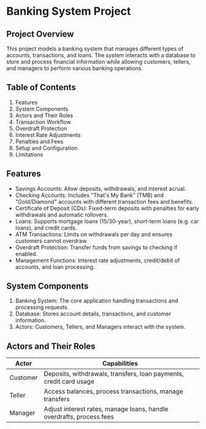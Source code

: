 # Banking System Project

## Project Overview
This project models a banking system that manages different types of accounts, transactions, and loans. The system interacts with a database to store and process financial information while allowing customers, tellers, and managers to perform various banking operations. 

## Table of Contents
 1. Features
 2. System Components
 3. Actors and Their Roles
 4. Transaction Workflow
 5. Overdraft Protection
 6. Interest Rate Adjustments
 7. Penalties and Fees
 8. Setup and Configuration
 9. Limitations

## Features
* Savings Accounts: Allow deposits, withdrawals, and interest acrual.
* Checking Accounts: Includes "That's My Bank" (TMB) and "Gold/Diamond" accounts with different transaction fees and benefits.
* Certificate of Deposit (CDs): Fixed-term deposits with penalties for early withdrawals and automatic rollovers.
* Loans: Supports mortgage loans (15/30-year), short-term loans (e.g. car loans), and credit cards.
* ATM Transactions: Limits on withdrawals per day and ensures customers cannot overdraw.
* Overdraft Protection: Transfer funds from savings to checking if enabled.
* Management Functions: Interest rate adjustments, credit/debit of accounts, and loan processing.

## System Components
1. Banking System: The core application handling transactions and processing requests.
2. Database: Stores account details, transactions, and customer information.
3. Actors: Customers, Tellers, and Managers interact with the system.

## Actors and Their Roles

| Actor | Capabilities |
| ----- | ------------ |
| Customer | Deposits, withdrawals, transfers, loan payments, credit card usage |
| Teller | Access balances, process transactions, manage transfers |
| Manager | Adjust interest rates, manage loans, handle overdrafts, process fees |


